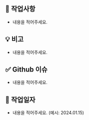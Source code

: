 ## 📌 작업사항
- 내용을 적어주세요.

## 💡 비고
- 내용을 적어주세요.

## ✅ Github 이슈
- 내용을 적어주세요.

## 📅 작업일자
- 내용을 적어주세요. (예시: 2024.01.15)

<br>
